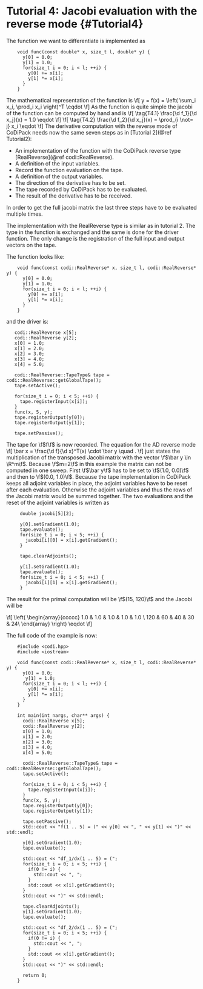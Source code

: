 Tutorial 4: Jacobi evaluation with the reverse mode      {#Tutorial4}
============

The function we want to differentiate is implemented as
~~~~{.cpp}
    void func(const double* x, size_t l, double* y) {
      y[0] = 0.0;
      y[1] = 1.0;
      for(size_t i = 0; i < l; ++i) {
        y[0] += x[i];
        y[1] *= x[i];
      }
    }
~~~~

The mathematical representation of the function is
\f[
  y = f(x) = \left( \sum_i x_i, \prod_i x_i \right)^T \eqdot
\f]
As the function is quite simple the jacobi of the function can be computed by hand and is
\f[
  \tag{T4.1}
  \frac{\d f_1}{\d x_j}(x) = 1.0 \eqdot
\f]
\f[
  \tag{T4.2}
  \frac{\d f_2}{\d x_j}(x) = \prod_{i \not= j} x_i \eqdot
\f]
The derivative computation with the reverse mode of CoDiPack needs now the same seven steps as in [Tutorial 2](@ref Tutorial2):
  - An implementation of the function with the CoDiPack reverse type [RealReverse](@ref codi::RealReverse).
  - A definition of the input variables.
  - Record the function evaluation on the tape.
  - A definition of the output variables.
  - The direction of the derivative has to be set.
  - The tape recorded by CoDiPack has to be evaluated.
  - The result of the derivative has to be received.

In order to get the full jacobi matrix the last three steps have to be evaluated multiple times.

The implementation with the RealReverse type is similar as in tutorial 2.
The type in the function is exchanged and the same is done for the driver function.
The only change is the registration of the full input and output vectors on the tape.

The function looks like:
~~~~{.cpp}
    void func(const codi::RealReverse* x, size_t l, codi::RealReverse* y) {
      y[0] = 0.0;
      y[1] = 1.0;
      for(size_t i = 0; i < l; ++i) {
        y[0] += x[i];
        y[1] *= x[i];
      }
    }
~~~~

and the driver is:
~~~~{.cpp}
   codi::RealReverse x[5];
   codi::RealReverse y[2];
   x[0] = 1.0;
   x[1] = 2.0;
   x[2] = 3.0;
   x[3] = 4.0;
   x[4] = 5.0;

   codi::RealReverse::TapeType& tape = codi::RealReverse::getGlobalTape();
   tape.setActive();

   for(size_t i = 0; i < 5; ++i) {
     tape.registerInput(x[i]);
   }
   func(x, 5, y);
   tape.registerOutput(y[0]);
   tape.registerOutput(y[1]);

   tape.setPassive();
~~~~

The tape for \f$f\f$ is now recorded.
The equation for the AD reverse mode
\f[
  \bar x = \frac{\d f}{\d x}^T(x) \cdot \bar y \quad .
\f]
just states the multiplication of the transposed Jacobi matrix with the vector \f$\bar y \in \R^m\f$.
Because \f$m=2\f$ in this example the matrix can not be computed in one sweep.
First \f$\bar y\f$ has to be set to \f$(1.0, 0.0)\f$ and then to \f$(0.0, 1.0)\f$.
Because the tape implementation in CoDiPack keeps all adjoint variables in place,
the adjoint variables have to be reset after each evaluation.
Otherwise the adjoint variables and thus the rows of the Jacobi matrix would be summed together.
The two evaluations and the reset of the adjoint variables is written as

~~~~{.cpp}
     double jacobi[5][2];

     y[0].setGradient(1.0);
     tape.evaluate();
     for(size_t i = 0; i < 5; ++i) {
       jacobi[i][0] = x[i].getGradient();
     }

     tape.clearAdjoints();

     y[1].setGradient(1.0);
     tape.evaluate();
     for(size_t i = 0; i < 5; ++i) {
       jacobi[i][1] = x[i].getGradient();
     }
~~~~

The result for the primal computation will be \f$(15, 120)\f$ and the Jacobi will be

\f[
  \left( \begin{array}{ccccc}
  1.0 & 1.0 & 1.0 & 1.0 & 1.0 \\
  120 & 60 & 40 & 30 & 24\\
  \end{array} \right) \eqdot
\f]

The full code of the example is now:
~~~~{.cpp}
    #include <codi.hpp>
    #include <iostream>

    void func(const codi::RealReverse* x, size_t l, codi::RealReverse* y) {
      y[0] = 0.0;
       y[1] = 1.0;
      for(size_t i = 0; i < l; ++i) {
        y[0] += x[i];
        y[1] *= x[i];
      }
    }

    int main(int nargs, char** args) {
      codi::RealReverse x[5];
      codi::RealReverse y[2];
      x[0] = 1.0;
      x[1] = 2.0;
      x[2] = 3.0;
      x[3] = 4.0;
      x[4] = 5.0;

      codi::RealReverse::TapeType& tape = codi::RealReverse::getGlobalTape();
      tape.setActive();

      for(size_t i = 0; i < 5; ++i) {
        tape.registerInput(x[i]);
      }
      func(x, 5, y);
      tape.registerOutput(y[0]);
      tape.registerOutput(y[1]);

      tape.setPassive();
      std::cout << "f(1 .. 5) = (" << y[0] << ", " << y[1] << ")" << std::endl;

      y[0].setGradient(1.0);
      tape.evaluate();

      std::cout << "df_1/dx(1 .. 5) = (";
      for(size_t i = 0; i < 5; ++i) {
        if(0 != i) {
          std::cout << ", ";
        }
        std::cout << x[i].getGradient();
      }
      std::cout << ")" << std::endl;

      tape.clearAdjoints();
      y[1].setGradient(1.0);
      tape.evaluate();

      std::cout << "df_2/dx(1 .. 5) = (";
      for(size_t i = 0; i < 5; ++i) {
        if(0 != i) {
          std::cout << ", ";
        }
        std::cout << x[i].getGradient();
      }
      std::cout << ")" << std::endl;

      return 0;
    }
~~~~
